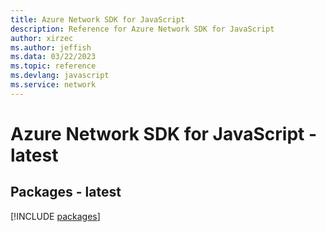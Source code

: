 ```yaml
---
title: Azure Network SDK for JavaScript
description: Reference for Azure Network SDK for JavaScript
author: xirzec
ms.author: jeffish
ms.data: 03/22/2023
ms.topic: reference
ms.devlang: javascript
ms.service: network
---
```

# Azure Network SDK for JavaScript - latest
## Packages - latest
[!INCLUDE [packages](network-index.md)]